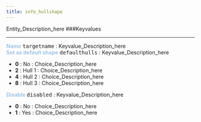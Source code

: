 ```yaml
---
title: info_hullshape
---
```


Entity_Description_here
###Keyvalues
<hr>
<div class="entityentry">
<span style="color:#9fc5e8;"><b>Name</b></span> <kbd  class="tooltip" data-tooltip="target_source">targetname</kbd> :
Keyvalue_Description_here
</div>
<div class="entityentry">
<span style="color:#9fc5e8;"><b>Set as default shape</b></span> <kbd  class="tooltip" data-tooltip="choices">defaulthulls</kbd> :
Keyvalue_Description_here
<ul>
<li><b>0</b></span> : No : Choice_Description_here</li>
<li><b>2</b></span> : Hull 1 : Choice_Description_here</li>
<li><b>4</b></span> : Hull 2 : Choice_Description_here</li>
<li><b>8</b></span> : Hull 3 : Choice_Description_here</li>
</ul>
</div>
<div class="entityentry">
<span style="color:#9fc5e8;"><b>Disable</b></span> <kbd  class="tooltip" data-tooltip="choices">disabled</kbd> :
Keyvalue_Description_here
<ul>
<li><b>0</b></span> : No : Choice_Description_here</li>
<li><b>1</b></span> : Yes : Choice_Description_here</li>
</ul>
</div>
